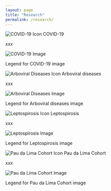 ```yaml
---
layout: page
title: "Research"
permalink: /research/
---
```


<div class="research-section">

  <div class="research-item">
    <div class="icon-title">
      <img src="{{ "/assets/icon-covid.svg" | relative_url }}" alt="COVID-19 Icon" class="research-icon">
      <span class="research-title">COVID-19</span>
    </div>
    <p>xxx</p>
    <img src="{{ "/assets/covid-image.jpg" | relative_url }}" alt="COVID-19 Image" class="research-image">
    <p class="legend">Legend for COVID-19 image</p>
  </div>

  <div class="research-item">
    <div class="icon-title">
      <img src="{{ "/assets/icon-arboviral.svg" | relative_url }}" alt="Arboviral Diseases Icon" class="research-icon">
      <span class="research-title">Arboviral diseases</span>
    </div>
    <p>xxx</p>
    <img src="{{ "/assets/arboviral-image.jpg" | relative_url }}" alt="Arboviral Diseases Image" class="research-image">
    <p class="legend">Legend for Arboviral diseases image</p>
  </div>

  <div class="research-item">
    <div class="icon-title">
      <img src="{{ "/assets/icon-leptospirosis.svg" | relative_url }}" alt="Leptospirosis Icon" class="research-icon">
      <span class="research-title">Leptospirosis</span>
    </div>
    <p>xxx</p>
    <img src="{{ "/assets/leptospirosis-image.jpg" | relative_url }}" alt="Leptospirosis Image" class="research-image">
    <p class="legend">Legend for Leptospirosis image</p>
  </div>

  <div class="research-item">
    <div class="icon-title">
      <img src="{{ "/assets/icon-pau-da-lima.svg" | relative_url }}" alt="Pau da Lima Cohort Icon" class="research-icon">
      <span class="research-title">Pau da Lima Cohort</span>
    </div>
    <p>xxx</p>
    <img src="{{ "/assets/pau-da-lima-image.jpg" | relative_url }}" alt="Pau da Lima Cohort Image" class="research-image">
    <p class="legend">Legend for Pau da Lima Cohort image</p>
  </div>

</div>
